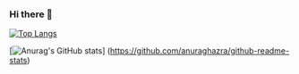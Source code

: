 ### Hi there 👋

[![Top Langs](https://github-readme-stats.vercel.app/api/top-langs/?username=toshi0304
)](https://github.com/anuraghazra/github-readme-stats)

[![Anurag's GitHub stats](https://github-readme-stats.vercel.app/api?username=toshi0304)]
(https://github.com/anuraghazra/github-readme-stats)

<!--
**toshi0304/toshi0304** is a ✨ _special_ ✨ repository because its `README.md` (this file) appears on your GitHub profile.

Here are some ideas to get you started:

- 🔭 I’m currently working on ...
- 🌱 I’m currently learning ...
- 👯 I’m looking to collaborate on ...
- 🤔 I’m looking for help with ...
- 💬 Ask me about ...
- 📫 How to reach me: ...
- 😄 Pronouns: ...
- ⚡ Fun fact: ...
-->
